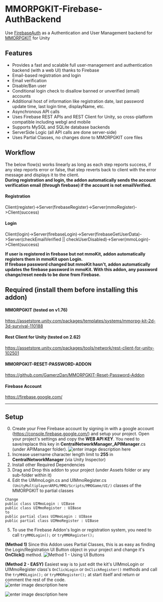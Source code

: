 
# MMORPGKIT-Firebase-AuthBackend
Use [FirebaseAuth](https://firebase.google.com/products/auth) as a Authentication and User Management backend for [MMORPGKIT](https://assetstore.unity.com/packages/templates/systems/mmorpg-kit-2d-3d-survival-110188) for Unity  

## Features  

 - Provides a fast and scalable full user-management and authentication backend (with a web UI) thanks to Firebase    
- Email-based registration and login 
- Email verification 
- Disable/Ban user 
- Conditional login check to disallow banned or unverified (email) accounts 
- Additional host of information like registration date, last password update time, last login time, displayName, etc. 
- Asynchronous API calls
- Uses Firebase REST APIs and REST Client for Unity, so cross-platform compatible including webgl and mobile
- Supports MySQL and SQLite database backends 
- ServerSide Logic (all API calls are done server-side) 
- Uses Partial Classes, no changes done to MMORPGKIT core files

## Workflow
The below flow(s) works linearly as long as each step reports success, if any step reports error or false, that step reverts back to client with the error message and displays it to the client.  
**During registration and login, the addon automatically sends the account verification email (through firebase) if the account is not emailVerified.**
#### Registration
Client(register)->Server(firebaseRegister)->Server(mmoRegister)->Client(success)
#### Login
Client(login)->Server(firebaseLogin)->Server(firebaseGetUserData)->Server(checkEmailVerified || checkUserDisabled)->Server(mmoLogin)->Client(success)  

**If user is registered in firebase but not mmoKit, addon automatically registers them in mmoKit upon Login.  
If firebase password changed but mmoKit hasn't, addon automatically updates the firebase password in mmoKit.
With this addon, any password change/reset needs to be done from Firebase.**

## Required (install them before installing this addon)
#### MMORPGKIT   (tested on v1.76)
https://assetstore.unity.com/packages/templates/systems/mmorpg-kit-2d-3d-survival-110188
#### Rest Client for Unity (tested on 2.62)    
https://assetstore.unity.com/packages/tools/network/rest-client-for-unity-102501        
#### MMORPGKIT-RESET-PASSWORD-ADDON  
https://github.com/GamerzDan/MMORPGKIT-Reset-Password-Addon    
#### Firebase Account
https://firebase.google.com/

---

## Setup
0. Create your Free Firebase account by signing in with a google account (https://console.firebase.google.com/) and setup your project.  Open your project's settings and copy the **WEB API KEY**. You need to save/replace this key in **CentralNetworkManager_APIManager**.cs (under APIManager folder).
![enter image description here](https://i.imgur.com/57cpME3.jpeg)
1. Increase username character length limit to **255** in **CentralNetworkManager** (via Unity Inspector)
2. Install other Required Dependencies
3. Drag and Drop this addon to your project (under Assets folder or any sub-folder within it)
4. Edit the UIMmoLogin.cs and UIMmoRegister.cs `(UnityMultiplayerARPG/MMO/Scripts/MMOGame/UI/)` classes of the MMORPGKIT to partial classes  
 ```
 Change
 public class UIMmoLogin : UIBase
 public class UIMmoRegister : UIBase
 to
 public partial class UIMmoLogin : UIBase
 public partial class UIMmoRegister : UIBase
 ```
 5. To use the Firebase Addon's login or registration system, you need to call `tryMMOLogin();` or `tryMMORegister();` 

**(Method 1)**
 Since this Addon uses Partial Classes, this is as easy as finding the Login/Registration UI Button object in your project and change it's **OnClick()** method. 
![Method 1 - Using UI Buttons](https://i.imgur.com/IR2bQ0V.jpeg)

**(Method 2 - EASY)**
Easiest way is to just edit the kit's UIMmoLogin or UIMmoRegister class's `OnClickLogin` or `OnClickRegister()` methods and call the `tryMMOLogin();` or `tryMMORegister();`  at start itself and return or comment the rest of the code.  
![enter image description here](https://i.imgur.com/YiT0mfj.jpeg) 

![enter image description here](https://i.imgur.com/lYhMjE2.jpeg)
